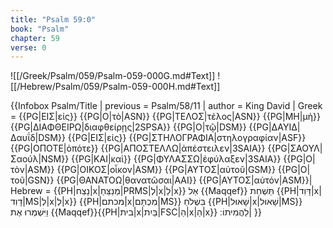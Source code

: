 ```yaml
---
title: "Psalm 59:0"
book: "Psalm"
chapter: 59
verse: 0
---
```

![[/Greek/Psalm/059/Psalm-059-000G.md#Text]]
![[/Hebrew/Psalm/059/Psalm-059-000H.md#Text]]

{{Infobox Psalm/Title |
  previous = Psalm/58/11 |
  author = King David |
  Greek = {{PG|ΕΙΣ|εἰς}} {{PG|Ο|τὸ|ASN}} {{PG|ΤΕΛΟΣ|τέλος|ASN}} {{PG|ΜΗ|μὴ}} {{PG|ΔΙΑΦΘΕΙΡΩ|διαφθείρῃς|2SPSA}} {{PG|Ο|τῷ|DSM}} {{PG|ΔΑΥΙΔ|Δαυΐδ|DSM}} {{PG|ΕΙΣ|εἰς}} {{PG|ΣΤΗΛΟΓΡΑΦΙΑ|στηλογραφίαν|ASF}} {{PG|ΟΠΟΤΕ|ὁπότε}} {{PG|ΑΠΟΣΤΕΛΛΩ|ἀπέστειλεν|3SAIA}} {{PG|ΣΑΟΥΛ|Σαούλ|NSM}} {{PG|ΚΑΙ|καὶ}} {{PG|ΦΥΛΑΣΣΩ|ἐφύλαξεν|3SAIA}} {{PG|Ο|τὸν|ASM}} {{PG|ΟΙΚΟΣ|οἶκον|ASM}} {{PG|ΑΥΤΟΣ|αὐτοῦ|GSM}} {{PG|Ο|τοῦ|GSN}} {{PG|ΘΑΝΑΤΟΩ|θανατῶσαι|AAI}} {{PG|ΑΥΤΟΣ|αὐτόν|ASM}}|
  Hebrew = {{PH|נָצַח|x|מְנַצֵּחַ|PRMS|לְ|x|לַ|x}}
אַל
{{Maqqef}}
﻿תַּשְׁחֵת
{{PH|דָּוִד|x|דָוִד|MS|לְ|x|לְ|x}} {{PH|מכתם|x|מִכְתָּם|MS}}
בִּשְׁלֹחַ
{{PH|שָׁאוּל|x|שָׁאוּל|MS}}
וַיִּשְׁמְרוּ
אֶת
{{Maqqef}}﻿{{PH|בית|x|בַּיִת|FSC|הַ|x|הַ|x}}
לַהֲמִיתוֹ
׃|
}}
